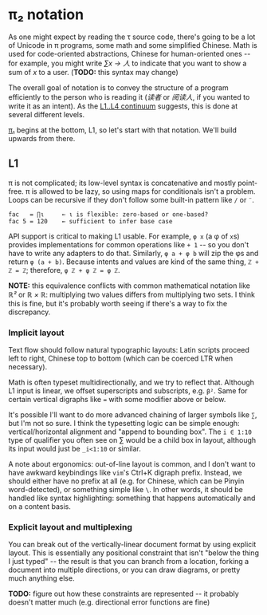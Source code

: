 # π₂ notation
As one might expect by reading the τ source code, there's going to be a lot of Unicode in π programs, some math and some simplified Chinese. Math is used for code-oriented abstractions, Chinese for human-oriented ones -- for example, you might write _∑x → 人_ to indicate that you want to show a sum of _x_ to a user. (**TODO:** this syntax may change)

The overall goal of notation is to convey the structure of a program efficiently to the person who is reading it (_读者_ or _阅读人_, if you wanted to write it as an intent). As the [L1..L4 continuum](pi2-scope.md) suggests, this is done at several different levels.

[π₁](pi1.md) begins at the bottom, L1, so let's start with that notation. We'll build upwards from there.


## L1
π is not complicated; its low-level syntax is concatenative and mostly point-free. π is allowed to be lazy, so using maps for conditionals isn't a problem. Loops can be recursive if they don't follow some built-in pattern like `/` or `¨`.

```
fac   = ∏ι     ← ι is flexible: zero-based or one-based?
fac 5 = 120    ← sufficient to infer base case
```

API support is critical to making L1 usable. For example, `φ x` (a φ of `x`s) provides implementations for common operations like `+ 1` -- so you don't have to write any adapters to do that. Similarly, `φ a + φ b` will zip the φs and return `φ (a + b)`. Because intents and values are kind of the same thing, `ℤ + ℤ = ℤ`; therefore, `φ ℤ + φ ℤ = φ ℤ`.

**NOTE:** this equivalence conflicts with common mathematical notation like _ℝ²_ or _ℝ × ℝ_: multiplying two values differs from multiplying two sets. I think this is fine, but it's probably worth seeing if there's a way to fix the discrepancy.


### Implicit layout
Text flow should follow natural typographic layouts: Latin scripts proceed left to right, Chinese top to bottom (which can be coerced LTR when necessary).

Math is often typeset multidirectionally, and we try to reflect that. Although L1 input is linear, we offset superscripts and subscripts, e.g. `β²`. Same for certain vertical digraphs like `=` with some modifier above or below.

It's possible I'll want to do more advanced chaining of larger symbols like `∑`, but I'm not so sure. I think the typesetting logic can be simple enough: vertical/horizontal alignment and "append to bounding box". The `i ∈ 1:10` type of qualifier you often see on ∑ would be a child box in layout, although its input would just be `_i<1:10` or similar.

A note about ergonomics: out-of-line layout is common, and I don't want to have awkward keybindings like `vim`'s Ctrl+K digraph prefix. Instead, we should either have no prefix at all (e.g. for Chinese, which can be Pinyin word-detected), or something simple like `\`. In other words, it should be handled like syntax highlighting: something that happens automatically and on a content basis.


### Explicit layout and multiplexing
You can break out of the vertically-linear document format by using explicit layout. This is essentially any positional constraint that isn't "below the thing I just typed" -- the result is that you can branch from a location, forking a document into multiple directions, or you can draw diagrams, or pretty much anything else.

**TODO:** figure out how these constraints are represented -- it probably doesn't matter much (e.g. directional error functions are fine)
